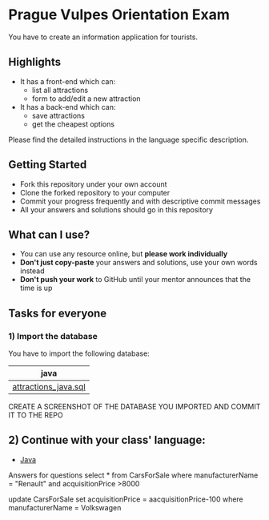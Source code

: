 # Prague Vulpes Orientation Exam

You have to create an information application for tourists.

## Highlights

-  It has a front-end which can:
    -  list all attractions
    -  form to add/edit a new attraction
-  It has a back-end which can:
    -  save attractions
    -  get the cheapest options 

Please find the detailed instructions in the language specific description.

## Getting Started

-  Fork this repository under your own account
-  Clone the forked repository to your computer 
-  Commit your progress frequently and with descriptive commit messages
-  All your answers and solutions should go in this repository

## What can I use?

- You can use any resource online, but **please work individually**
- **Don't just copy-paste** your answers and solutions, use your own words instead
- **Don't push your work** to GitHub until your mentor announces that the time is up

## Tasks for everyone

### 1) Import the database

You have to import the following database:

| java |
|-----|
|[attractions_java.sql](assets/attractions.sql)|

CREATE A SCREENSHOT OF THE DATABASE YOU IMPORTED AND COMMIT IT TO THE REPO

## 2) Continue with your class' language:

 -  [Java](java.md)

 
 Answers for questions
 select * from CarsForSale where manufacturerName = "Renault" and acquisitionPrice >8000
 
 update CarsForSale set acquisitionPrice = aacquisitionPrice-100 where manufacturerName = Volkswagen